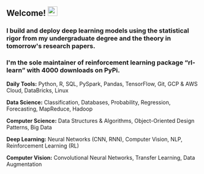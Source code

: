 ## Welcome! <img src="https://media.giphy.com/media/hvRJCLFzcasrR4ia7z/giphy.gif" width="25px">
### I build and deploy deep learning models using the statistical rigor from my undergraduate degree and the theory in tomorrow's research papers. 
### I'm the sole maintainer of reinforcement learning package “rl-learn” with  4000 downloads on PyPi.

**Daily Tools:** Python, R, SQL, PySpark, Pandas, TensorFlow, Git, GCP & AWS Cloud, DataBricks, Linux

**Data Science:** Classification, Databases, Probability, Regression, Forecasting, MapReduce, Hadoop

**Computer Science:** Data Structures & Algorithms, Object-Oriented Design Patterns, Big Data

**Deep Learning:** Neural Networks (CNN, RNN), Computer Vision, NLP, Reinforcement Learning (RL)

**Computer Vision:** Convolutional Neural Networks, Transfer Learning, Data Augmentation 
<!--
**gahogg/gahogg** is a ✨ _special_ ✨ repository because its `README.md` (this file) appears on your GitHub profile.



-->
